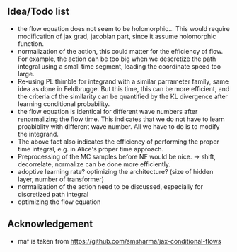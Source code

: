 ## Idea/Todo list

- the flow equation does not seem to be holomorphic... This would require modification of jax grad, jacobian part, since it assume holomorphic function.
- normalization of the action, this could matter for the efficiency of flow. For example, the action can be too big when we descretize the path integral using a small time segment, leading the coordinate speed too large.
- Re-using PL thimble for integrand with a similar parrameter family, same idea as done in Feldbrugge. But this time, this can be more efficient, and the criteria of the similarity can be quantified by the KL divergence after learning conditional probability.
- the flow equation is identical for different wave numbers after renormalizing the flow time. This indicates that we do not have to learn proabiblity with different wave number. All we have to do is to modify the integrand.
- The above fact also indicates the efficiency of performing the proper time integral, e.g. in Alice's proper time approach.
- Preprocessing of the MC samples before NF would be nice. -> shift, decorrelate, normalize can be done more efficiently.
- adoptive learning rate? optimizing the architecture? (size of hidden layer, number of transformer)
- normalization of the action need to be discussed, especially for discretized path integral
- optimizing the flow equation

## Acknowledgement

- maf is taken from https://github.com/smsharma/jax-conditional-flows
